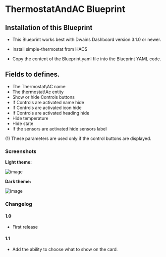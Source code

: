 # ThermostatAndAC Blueprint

## Installation of this Blueprint

- This Blueprint works best with Dwains Dashboard version 3.1.0 or newer.

- Install simple-thermostat from HACS

- Copy the content of the Blueprint.yaml file into the Blueprint YAML code.

 ## Fields to defines.
 - The Thermostat\AC name
 - The thermostat\Ac entity
 - Show or hide Controls buttons
 - If Controls are activated name hide
 - If Controls are activated icon hide
 - If Controls are activated heading hide
 - Hide temperature
 - Hide state
 - If the sensors are activated hide sensors label

(1) These parameters are used only if the control buttons are displayed.

### Screenshots
**Light theme:**<br>

![image](https://user-images.githubusercontent.com/83040228/164934551-4d9b84ae-c46a-4ab6-b6a1-b24f397f2da5.jpeg)

**Dark theme:**<br>

![image](https://user-images.githubusercontent.com/83040228/164934556-4ca11a87-bd4b-4e32-b307-41315969a1ad.jpeg)

### Changelog
#### 1.0
- First release

#### 1.1
- Add the ability to choose what to show on the card.